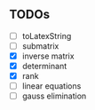 ## TODOs
 - [ ] toLatexString
 - [ ] submatrix
 - [x] inverse matrix
 - [x] determinant
 - [x] rank
 - [ ] linear equations
 - [ ] gauss elimination